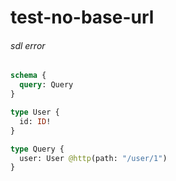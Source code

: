# test-no-base-url

###### sdl error


```graphql @server
schema {
  query: Query
}

type User {
  id: ID!
}

type Query {
  user: User @http(path: "/user/1")
}
```
